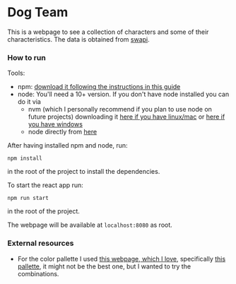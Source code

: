 # Dog Team

This is a webpage to see a collection of characters and some of their characteristics. The data is obtained from [swapi](https://swapi.dev/api/).

### How to run
Tools:
- npm: [download it following the instructions in this guide](https://docs.npmjs.com/downloading-and-installing-node-js-and-npm)
- node: You'll need a 10+ version. If you don't have node installed you can do it via
  - nvm (which I personally recommend if you plan to use node on future projects) downloading it [here if you have linux/mac](https://heynode.com/tutorial/install-nodejs-locally-nvm/) or [here if you have windows](https://github.com/coreybutler/nvm-windows)
  - node directly from [here](https://nodejs.org/en/download/)

After having installed npm and node, run:
```
npm install
```
in the root of the project to install the dependencies.

To start the react app run:
```
npm run start
```
in the root of the project.

The webpage will be available at `localhost:8080` as root.

### External resources
- For the color pallette I used [this webpage, which I love](https://www.schemecolor.com), specifically [this pallette](https://www.schemecolor.com/mint-and-pink.php), it might not be the best one, but I wanted to try the combinations.
